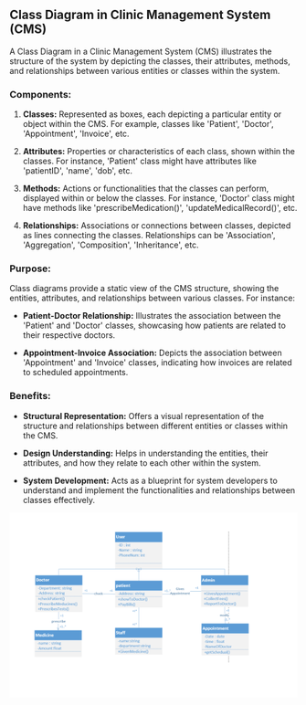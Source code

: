 ## Class Diagram in Clinic Management System (CMS)

A Class Diagram in a Clinic Management System (CMS) illustrates the structure of the system by depicting the classes, their attributes, methods, and relationships between various entities or classes within the system.

### Components:

1. **Classes:** Represented as boxes, each depicting a particular entity or object within the CMS. For example, classes like 'Patient', 'Doctor', 'Appointment', 'Invoice', etc.

2. **Attributes:** Properties or characteristics of each class, shown within the classes. For instance, 'Patient' class might have attributes like 'patientID', 'name', 'dob', etc.

3. **Methods:** Actions or functionalities that the classes can perform, displayed within or below the classes. For instance, 'Doctor' class might have methods like 'prescribeMedication()', 'updateMedicalRecord()', etc.

4. **Relationships:** Associations or connections between classes, depicted as lines connecting the classes. Relationships can be 'Association', 'Aggregation', 'Composition', 'Inheritance', etc.

### Purpose:

Class diagrams provide a static view of the CMS structure, showing the entities, attributes, and relationships between various classes. For instance:

- **Patient-Doctor Relationship:** Illustrates the association between the 'Patient' and 'Doctor' classes, showcasing how patients are related to their respective doctors.

- **Appointment-Invoice Association:** Depicts the association between 'Appointment' and 'Invoice' classes, indicating how invoices are related to scheduled appointments.

### Benefits:

- **Structural Representation:** Offers a visual representation of the structure and relationships between different entities or classes within the CMS.

- **Design Understanding:** Helps in understanding the entities, their attributes, and how they relate to each other within the system.

- **System Development:** Acts as a blueprint for system developers to understand and implement the functionalities and relationships between classes effectively.

![Alt text](Class.png "Class Diagram")
